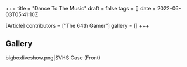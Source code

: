 +++
title = "Dance To The Music"
draft = false
tags = []
date = 2022-06-03T05:41:10Z

[Article]
contributors = ["The 64th Gamer"]
gallery = []
+++
## Gallery ##
bigboxliveshow.png|SVHS Case (Front)